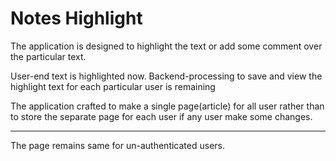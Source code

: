 # Notes Highlight

The application is designed to highlight the text or add some comment over the particular text.

User-end text is highlighted now.
Backend-processing to save and view the highlight text for each particular user is remaining

The application crafted to make a single page(article) for all user rather than to store the separate page for each user if any user make some changes.

----

The page remains same for un-authenticated users.